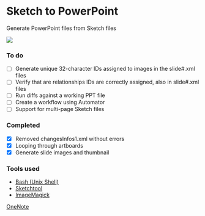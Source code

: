 
# Sketch to PowerPoint
Generate PowerPoint files from Sketch files

![](images/Sketch2PPTProcess.gif)

### To do

- [ ] Generate unique 32-character IDs assigned to images in the slide#.xml files
- [ ] Verify that are relationships IDs are correctly assigned, also in slide#.xml files
- [ ] Run diffs against a working PPT file
- [ ] Create a workflow using Automator
- [ ] Support for multi-page Sketch files

### Completed

- [x] Removed changesInfos1.xml without errors
- [x] Looping through artboards
- [x] Generate slide images and thumbnail

### Tools used

* [Bash (Unix Shell)](https://en.wikipedia.org/wiki/Bash_(Unix_shell))
* [Sketchtool](https://developer.sketchapp.com/guides/sketchtool/)
* [ImageMagick](https://www.imagemagick.org/)

[OneNote](https://microsoft.sharepoint.com/teams/CalcDesign/_layouts/OneNote.aspx?id=%2Fteams%2FCalcDesign%2FSiteAssets%2FCalc%20Design%20Notebook&wd=target%28Hackathon.one%7CEC1FFA4D-20CB-D646-BBE6-8E03336F1239%2F%29)

